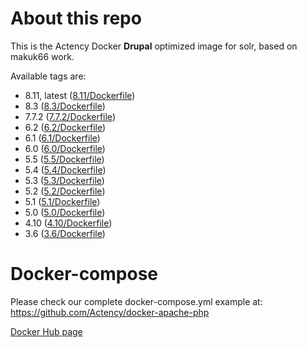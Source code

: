 # About this repo

This is the Actency Docker **Drupal** optimized image for solr, based on makuk66 work.

Available tags are:
- 8.11, latest ([8.11/Dockerfile](https://github.com/Actency/docker-solr/tree/master/8.11/Dockerfile))
- 8.3 ([8.3/Dockerfile](https://github.com/Actency/docker-solr/tree/master/8.3/Dockerfile))
- 7.7.2 ([7.7.2/Dockerfile](https://github.com/Actency/docker-solr/tree/master/7.7.2/Dockerfile))
- 6.2 ([6.2/Dockerfile](https://github.com/Actency/docker-solr/tree/master/6.2/Dockerfile))
- 6.1 ([6.1/Dockerfile](https://github.com/Actency/docker-solr/tree/master/6.1/Dockerfile))
- 6.0 ([6.0/Dockerfile](https://github.com/Actency/docker-solr/tree/master/6.0/Dockerfile))
- 5.5 ([5.5/Dockerfile](https://github.com/Actency/docker-solr/tree/master/5.5/Dockerfile))
- 5.4 ([5.4/Dockerfile](https://github.com/Actency/docker-solr/tree/master/5.4/Dockerfile))
- 5.3 ([5.3/Dockerfile](https://github.com/Actency/docker-solr/tree/master/5.3/Dockerfile))
- 5.2 ([5.2/Dockerfile](https://github.com/Actency/docker-solr/tree/master/5.2/Dockerfile))
- 5.1 ([5.1/Dockerfile](https://github.com/Actency/docker-solr/tree/master/5.1/Dockerfile))
- 5.0 ([5.0/Dockerfile](https://github.com/Actency/docker-solr/tree/master/5.0/Dockerfile))
- 4.10 ([4.10/Dockerfile](https://github.com/Actency/docker-solr/tree/master/4.10/Dockerfile))
- 3.6 ([3.6/Dockerfile](https://github.com/Actency/docker-solr/tree/master/3.6/Dockerfile))

# Docker-compose

Please check our complete docker-compose.yml example at: https://github.com/Actency/docker-apache-php

[Docker Hub page](https://hub.docker.com/r/actency/docker-solr/)
